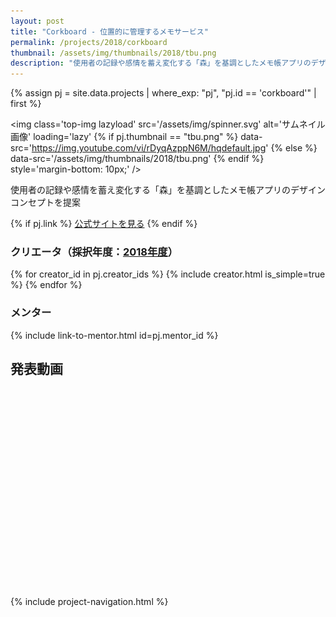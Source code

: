 ```yaml
---
layout: post
title: "Corkboard - 位置的に管理するメモサービス"
permalink: /projects/2018/corkboard
thumbnail: /assets/img/thumbnails/2018/tbu.png
description: "使用者の記録や感情を蓄え変化する「森」を基調としたメモ帳アプリのデザインコンセプトを提案"
---
```


{% assign pj = site.data.projects | where_exp: "pj", "pj.id == 'corkboard'" | first %}

<img class='top-img lazyload' src='/assets/img/spinner.svg' alt='サムネイル画像' loading='lazy'
{% if pj.thumbnail == "tbu.png" %} data-src='https://img.youtube.com/vi/rDyqAzppN6M/hqdefault.jpg'
{% else %}                         data-src='/assets/img/thumbnails/2018/tbu.png'
{% endif %}                        style='margin-bottom: 10px;' />

使用者の記録や感情を蓄え変化する「森」を基調としたメモ帳アプリのデザインコンセプトを提案

{% if pj.link %}
<a href="{{ pj.link }}" target="_blank" class="button">公式サイトを見る</a>
{% endif %}

### クリエータ（採択年度：<a href='/projects/2018'>2018年度</a>）
<p>
{% for creator_id in pj.creator_ids %}
  {% include creator.html is_simple=true %}
{% endfor %}
</p>

### メンター
<p>{% include link-to-mentor.html id=pj.mentor_id %}</p>

## 発表動画
<div class="youtube">
  <iframe width="560" height="315" class="lazyload" data-src="https://www.youtube.com/embed/rDyqAzppN6M?rel=0" frameborder="0" allowfullscreen=""></iframe>
</div>

{% include project-navigation.html %}

